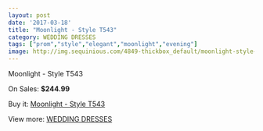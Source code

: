 ```yaml
---
layout: post
date: '2017-03-18'
title: "Moonlight - Style T543"
category: WEDDING DRESSES
tags: ["prom","style","elegant","moonlight","evening"]
image: http://img.sequinious.com/4849-thickbox_default/moonlight-style-t543.jpg
---
```

Moonlight - Style T543

On Sales: **$244.99**
<a href="https://www.sequinious.com/wedding-dresses/2040-moonlight-style-t543.html"><amp-img layout="responsive" width="600" height="600" src="//img.sequinious.com/4849-thickbox_default/moonlight-style-t543.jpg" alt="Moonlight - Style T543 0" /></a>
<a href="https://www.sequinious.com/wedding-dresses/2040-moonlight-style-t543.html"><amp-img layout="responsive" width="600" height="600" src="//img.sequinious.com/4850-thickbox_default/moonlight-style-t543.jpg" alt="Moonlight - Style T543 1" /></a>

Buy it: [Moonlight - Style T543](https://www.sequinious.com/wedding-dresses/2040-moonlight-style-t543.html "Moonlight - Style T543")

View more: [WEDDING DRESSES](https://www.sequinious.com/2-wedding-dresses "WEDDING DRESSES")